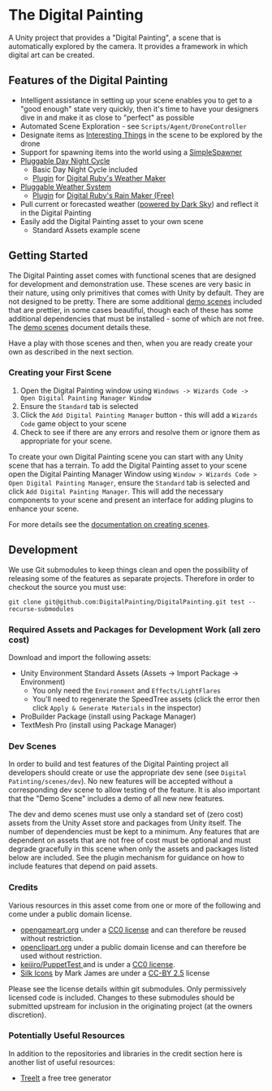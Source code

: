 # The Digital Painting

A Unity project that provides a "Digital Painting", a scene that is automatically explored by the camera. It provides a framework in which digital art can be created.

## Features of the Digital Painting

  * Intelligent assistance in setting up your scene enables you to get to a "good enough" state very quickly, then it's time to have your designers dive in and make it as close to "perfect" as possible
  * Automated Scene Exploration - see `Scripts/Agent/DroneController`
  * Designate items as [Interesting Things](./Assets/Digital%20Painting/Docs/InterestingThings.md) in the scene to be explored by the drone
  * Support for spawning items into the world using a [SimpleSpawner](./Assets/Digital%20Painting/Docs/SpawnableObjects.md)
  * [Pluggable Day Night Cycle](./Assets/Digital%20Painting/Docs/DayNightCycle.md)
    * Basic Day Night Cycle included
    * [Plugin](https://github.com/DigitalPainting/WeatherMakerPlugin) for [Digital Ruby's Weather Maker](https://assetstore.unity.com/packages/tools/particles-effects/weather-maker-sky-weather-water-volumetric-clouds-and-light-60955) 
  * [Pluggable Weather System](./Assets/Digital%20Painting/Docs/Weather.md)
    * [Plugin](https://github.com/DigitalPainting/RainMakerPlugin) for [Digital Ruby's Rain Maker (Free)](https://assetstore.unity.com/packages/vfx/particles/environment/rain-maker-2d-and-3d-rain-particle-system-for-unity-34938)
  * Pull current or forecasted weather ([powered by Dark Sky](https://darksky.net/poweredby/)) and reflect it in the Digital Painting
  * Easily add the Digital Painting asset to your own scene
    * Standard Assets example scene

## Getting Started

The Digital Painting asset comes with functional scenes that are designed for development and demonstration use. These scenes are very basic in their nature, using only primitives that comes with Unity by default. They are not designed to be pretty. There are some additional [demo scenes](./Assets/Digital%20Painting/Plugins/Scenes/README.md) included that are prettier, in some cases beautiful, though each of these has some additional dependencies that must be installed - some of which are not free. The [demo scenes](./Assets/Digital%20Painting/Plugins/Scenes/README.md) document details these.

Have a play with those scenes and then, when you are ready create your own as described in the next section.

### Creating your First Scene

1. Open the Digital Painting window using `Windows -> Wizards Code -> Open Digital Painting Manager Window`
2. Ensure the `Standard` tab is selected
3. Click the `Add Digital Painting Manager` button - this will add a `Wizards Code` game object to your scene
3. Check to see if there are any errors and resolve them or ignore them as appropriate for your scene.

To create your own Digital Painting scene you can start with any Unity scene that has a terrain. To add the Digital Painting asset to your scene open the Digital Painting Manager Window using `Window > Wizards Code > Open Digital Painting Manager`, ensure the `Standard` tab is selected and click `Add Digital Painting Manager`. This will add the necessary components to your scene and present an interface for adding plugins to enhance your scene.

For more details see the [documentation on creating scenes](./Assets/Digital%20Painting/Docs/CreatingAScene.md).

## Development

We use Git submodules to keep things clean and open the possibility of releasing some of the features as separate projects. Therefore in order to checkout the source you must use:

`git clone git@github.com:DigitalPainting/DigitalPainting.git test --recurse-submodules`

### Required Assets and Packages for Development Work (all zero cost)

Download and import the following assets:

  * Unity Environment Standard Assets (Assets -> Import Package -> Environment)
    * You only need the `Environment` and `Effects/LightFlares`
    * You'll need to regenerate the SpeedTree assets (click the error then click `Apply & Generate Materials` in the inspector)
  * ProBuilder Package (install using Package Manager)
  * TextMesh Pro  (install using Package Manager)

### Dev Scenes

In order to build and test features of the Digital Painting project all developers should create
or use the appropriate dev sene (see `Digital Patinting/scenes/dev`). No new features will be accepted without a
corresponding dev scene to allow testing of the feature. It is also important that the "Demo Scene" 
includes a demo of all new new features. 

The dev and demo scenes must use only a standard set of (zero cost) 
assets from the Unity Asset store and packages from Unity itself. The number of dependencies must be kept to a minimum.
Any features that are dependent on assets that are not free of cost must be optional and must degrade gracefully in this scene when 
only the assets and packages listed below are included. See the plugin mechanism for guidance on how to include features that
depend on paid assets.

### Credits

Various resources in this asset come from one or more of the following and come under a public domain license.

  * [opengameart.org](https://opengameart.org/textures/all) under a [CC0 license](https://creativecommons.org/share-your-work/public-domain/) and can therefore be reused without restriction. 
  * [openclipart.org](https://openclipart.org) under a public domain license and can therefore be used without restriction.
  * [keijiro/PuppetTest ](https://github.com/keijiro/PuppetTest) and is under a [CC0 license](https://creativecommons.org/share-your-work/public-domain/).
  * [Silk Icons](http://www.famfamfam.com/lab/icons/silk/) by Mark James are under a [CC-BY 2.5](http://creativecommons.org/licenses/by/2.5/) license

Please see the license details within git submodules. Only permissively licensed code is included. Changes to these submodules should be submitted upstream for inclusion in the originating project (at the owners discretion).

### Potentially Useful Resources

In addition to the repositories and libraries in the credit section here is another list of useful resources:

  * [TreeIt](http://www.evolved-software.com/treeit) a free tree generator






